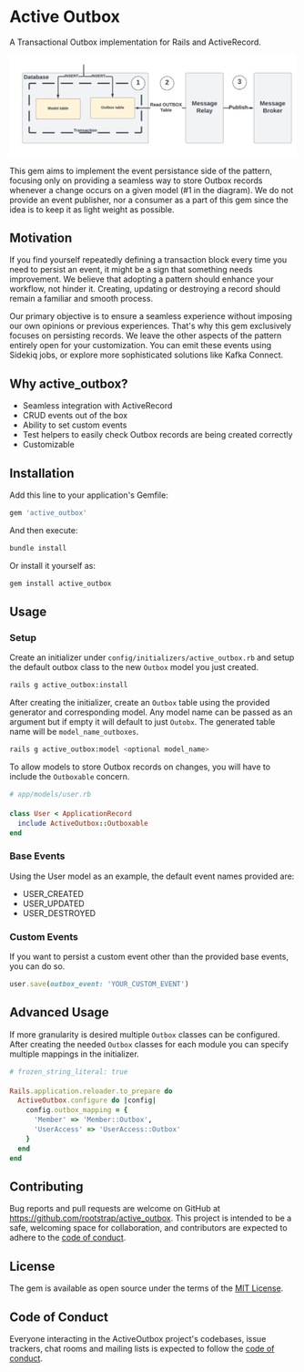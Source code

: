# Active Outbox
A Transactional Outbox implementation for Rails and ActiveRecord.

![transactional outbox pattern](./docs/images/transactional_outbox.png)

This gem aims to implement the event persistance side of the pattern, focusing only on providing a seamless way to store Outbox records whenever a change occurs on a given model (#1 in the diagram).
We do not provide an event publisher, nor a consumer as a part of this gem since the idea is to keep it as light weight as possible.

## Motivation
If you find yourself repeatedly defining a transaction block every time you need to persist an event, it might be a sign that something needs improvement. We believe that adopting a pattern should enhance your workflow, not hinder it. Creating, updating or destroying a record should remain a familiar and smooth process.

Our primary objective is to ensure a seamless experience without imposing our own opinions or previous experiences. That's why this gem exclusively focuses on persisting records. We leave the other aspects of the pattern entirely open for your customization. You can emit these events using Sidekiq jobs, or explore more sophisticated solutions like Kafka Connect.

## Why active_outbox?
- Seamless integration with ActiveRecord
- CRUD events out of the box
- Ability to set custom events
- Test helpers to easily check Outbox records are being created correctly
- Customizable

## Installation

Add this line to your application's Gemfile:

```ruby
gem 'active_outbox'
```

And then execute:
```bash
bundle install
```
Or install it yourself as:
```bash
gem install active_outbox
```

## Usage
### Setup
Create an initializer under `config/initializers/active_outbox.rb` and setup the default outbox class to the new `Outbox` model you just created.
```bash
rails g active_outbox:install
```
After creating the initializer, create an `Outbox` table using the provided generator and corresponding model. Any model name can be passed as an argument but if empty it will default to just `Outobx`. The generated table name will be `model_name_outboxes`.
```bash
rails g active_outbox:model <optional model_name>
```

To allow models to store Outbox records on changes, you will have to include the `Outboxable` concern.
```ruby
# app/models/user.rb

class User < ApplicationRecord
  include ActiveOutbox::Outboxable
end
```
### Base Events
Using the User model as an example, the default event names provided are:
- USER_CREATED
- USER_UPDATED
- USER_DESTROYED

### Custom Events
If you want to persist a custom event other than the provided base events, you can do so.
```ruby
user.save(outbox_event: 'YOUR_CUSTOM_EVENT')
```
## Advanced Usage
If more granularity is desired multiple `Outbox` classes can be configured. After creating the needed `Outbox` classes for each module you can specify multiple mappings in the initializer.
```ruby
# frozen_string_literal: true

Rails.application.reloader.to_prepare do
  ActiveOutbox.configure do |config|
    config.outbox_mapping = {
      'Member' => 'Member::Outbox',
      'UserAccess' => 'UserAccess::Outbox'
    }
  end
end
```
## Contributing

Bug reports and pull requests are welcome on GitHub at https://github.com/rootstrap/active_outbox. This project is intended to be a safe, welcoming space for collaboration, and contributors are expected to adhere to the [code of conduct](https://github.com/rootstrap/active_outbox/blob/main/CODE_OF_CONDUCT.md).

## License

The gem is available as open source under the terms of the [MIT License](https://opensource.org/license/mit/).

## Code of Conduct

Everyone interacting in the ActiveOutbox project's codebases, issue trackers, chat rooms and mailing lists is expected to follow the [code of conduct](https://github.com/rootstrap/active_outbox/blob/main/CODE_OF_CONDUCT.md).
